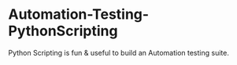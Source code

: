 # Automation-Testing-PythonScripting
Python Scripting is fun &amp; useful to build an Automation testing suite.
